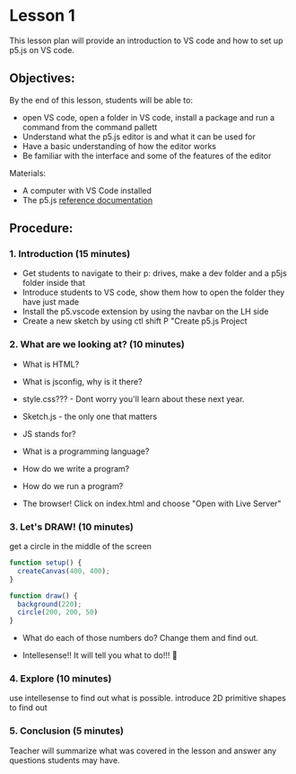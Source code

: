 # Lesson 1

This lesson plan will provide an introduction to VS code and how to set up p5.js on VS code. 

## Objectives:

By the end of this lesson, students will be able to:
- open VS code, open a folder in VS code, install a package and run a command from the command pallett
- Understand what the p5.js editor is and what it can be used for
- Have a basic understanding of how the editor works
- Be familiar with the interface and some of the features of the editor

Materials:

- A computer with VS Code installed
- The p5.js [reference documentation](https://p5js.org/reference/)

## Procedure:

### 1. Introduction (15 minutes)
- Get students to navigate to their p: drives, make a dev folder and a p5js folder inside that
- Introduce students to VS code, show them how to open the folder they have just made
- Install the p5.vscode extension by using the navbar on the LH side
- Create a new sketch by using ctl shift P "Create p5.js Project

### 2. What are we looking at? (10 minutes)

- What is HTML?
- What is jsconfig, why is it there?
- style.css??? - Dont worry you'll learn about these next year.

- Sketch.js - the only one that matters
- JS stands for? 
- What is a programming language? 
- How do we write a program?
- How do we run a program?
- The browser! Click on index.html and choose "Open with Live Server"

### 3. Let's DRAW! (10 minutes)

get a circle in the middle of the screen
```javascript
function setup() {
  createCanvas(400, 400);
}

function draw() {
  background(220);
  circle(200, 200, 50)
}
```

- What do each of those numbers do?
Change them and find out.

- Intellesense!!
It will tell you what to do!!! 🤯


### 4. Explore (10 minutes)

use intellesense to find out what is possible. 
introduce 2D primitive shapes to find out

### 5. Conclusion (5 minutes)

Teacher will summarize what was covered in the lesson and answer any questions students may have.